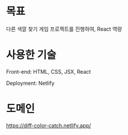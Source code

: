 # 목표
다른 색깔 찾기 게임 프로젝트를 진행하여, React 역량 

# 사용한 기술
Front-end: HTML, CSS, JSX, React<br>

Deployment: Netlify

# 도메인
https://diff-color-catch.netlify.app/
